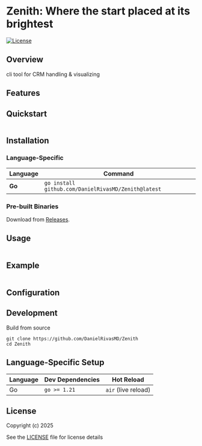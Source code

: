 # Zenith: Where the start placed at its brightest

[![License](https://img.shields.io/badge/license-GPLv3-blue.svg)](LICENSE)

## Overview
cli tool for CRM handling & visualizing

## Features

## Quickstart
```
```

## Installation

### **Language-Specific**
| Language   | Command                                                                 |
|------------|-------------------------------------------------------------------------|
| **Go**     | `go install github.com/DanielRivasMD/Zenith@latest`                  |

### **Pre-built Binaries**
Download from [Releases](https://github.com/DanielRivasMD/Zenith/releases).

## Usage

```
```

## Example
```
```

## Configuration

## Development

Build from source
```
git clone https://github.com/DanielRivasMD/Zenith
cd Zenith
```

## Language-Specific Setup

| Language | Dev Dependencies | Hot Reload           |
|----------|------------------|----------------------|
| Go       | `go >= 1.21`     | `air` (live reload)  |

## License
Copyright (c) 2025

See the [LICENSE](LICENSE) file for license details
